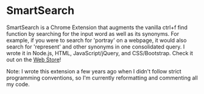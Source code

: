 # SmartSearch
SmartSearch is a Chrome Extension that augments the vanilla ctrl+f find function by searching for the input word as well as its synonyms. For example, if you were to search for 'portray' on a webpage, it would also search for 'represent' and other synonyms in one consolidated query. I wrote it in Node.js, HTML, JavaScript/jQuery, and CSS/Bootstrap. Check it out on the [Web Store](https://chrome.google.com/webstore/detail/smartsearch/ggiildmoenlcfobcebgaaofpogcdbpge)!

Note: I wrote this extension a few years ago when I didn't follow strict programming conventions, so I'm currently reformatting and commenting all my code.
